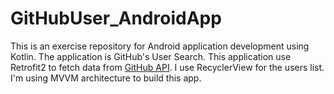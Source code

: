 # GitHubUser_AndroidApp
This is an exercise repository for Android application development using Kotlin. The application is GitHub's User Search. This application use Retrofit2 to fetch data from [GitHub API](https://docs.github.com/en/rest/quickstart?apiVersion=2022-11-28). I use RecyclerView for the users list. I'm using MVVM architecture to build this app.
